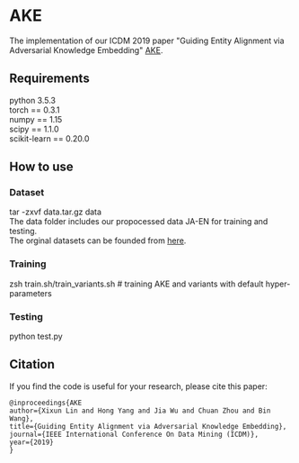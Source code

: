 # AKE
The implementation of our ICDM 2019 paper "Guiding Entity Alignment via Adversarial Knowledge Embedding" [AKE](http://ddl.escience.cn/ff/endH).
## Requirements
python 3.5.3  
  torch == 0.3.1  
   numpy == 1.15  
     scipy == 1.1.0  
        scikit-learn == 0.20.0
## How to use
### Dataset
tar -zxvf data.tar.gz data  
 The data folder includes our propocessed data JA-EN for training and testing.   
 The orginal datasets can be founded from [here](https://github.com/nju-websoft/JAPE). 
### Training 
 zsh train.sh/train_variants.sh    # training AKE and variants with default hyper-parameters 
### Testing 
python test.py
## Citation 
If you find the code is useful for your research, please cite this paper:
```
@inproceedings{AKE
author={Xixun Lin and Hong Yang and Jia Wu and Chuan Zhou and Bin Wang},
title={Guiding Entity Alignment via Adversarial Knowledge Embedding},
journal={IEEE International Conference On Data Mining (ICDM)},
year={2019}
}
```
